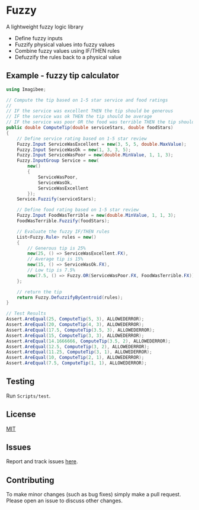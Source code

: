 # Fuzzy
A lightweight fuzzy logic library

- Define fuzzy inputs
- Fuzzify physical values into fuzzy values
- Combine fuzzy values using IF/THEN rules
- Defuzzify the rules back to a physical value

## Example - fuzzy tip calculator
```csharp
using Imagibee;

// Compute the tip based on 1-5 star service and food ratings
//
// IF the service was excellent THEN the tip should be generous
// IF the service was ok THEN the tip should be average
// IF the service was poor OR the food was terrible THEN the tip should be low
public double ComputeTip(double serviceStars, double foodStars)
{
    // Define service rating based on 1-5 star review
    Fuzzy.Input ServiceWasExcellent = new(3, 5, 5, double.MaxValue);
    Fuzzy.Input ServiceWasOk = new(1, 3, 3, 5);
    Fuzzy.Input ServiceWasPoor = new(double.MinValue, 1, 1, 3);
    Fuzzy.InputGroup Service = new(
        new()
        {
            ServiceWasPoor,
            ServiceWasOk,
            ServiceWasExcellent
        });
    Service.Fuzzify(serviceStars);

    // Define food rating based on 1-5 star review
    Fuzzy.Input FoodWasTerrible = new(double.MinValue, 1, 1, 3);
    FoodWasTerrible.Fuzzify(foodStars);

    // Evaluate the fuzzy IF/THEN rules
    List<Fuzzy.Rule> rules = new()
    {
        // Generous tip is 25%
        new(25, () => ServiceWasExcellent.FX),
        // Average tip is 15%
        new(15, () => ServiceWasOk.FX),
        // Low tip is 7.5%
        new(7.5, () => Fuzzy.OR(ServiceWasPoor.FX, FoodWasTerrible.FX)),
    };

    // return the tip
    return Fuzzy.DefuzzifyByCentroid(rules);
}

// Test Results
Assert.AreEqual(25, ComputeTip(5, 3), ALLOWEDERROR);
Assert.AreEqual(20, ComputeTip(4, 3), ALLOWEDERROR);
Assert.AreEqual(17.5, ComputeTip(3.5, 3), ALLOWEDERROR);
Assert.AreEqual(15, ComputeTip(3, 3), ALLOWEDERROR);
Assert.AreEqual(14.1666666, ComputeTip(3.5, 2), ALLOWEDERROR);
Assert.AreEqual(12.5, ComputeTip(3, 2), ALLOWEDERROR);
Assert.AreEqual(11.25, ComputeTip(3, 1), ALLOWEDERROR);
Assert.AreEqual(10, ComputeTip(2, 1), ALLOWEDERROR);
Assert.AreEqual(7.5, ComputeTip(1, 1), ALLOWEDERROR);

```
## Testing
Run `Scripts/test`.

## License
[MIT](https://raw.githubusercontent.com/imagibee/Fuzzy/refs/heads/main/LICENSE)

## Issues
Report and track issues [here](https://github.com/imagibee/Fuzzy/issues).

## Contributing
To make minor changes (such as bug fixes) simply make a pull request.  Please open an issue to discuss other changes.
